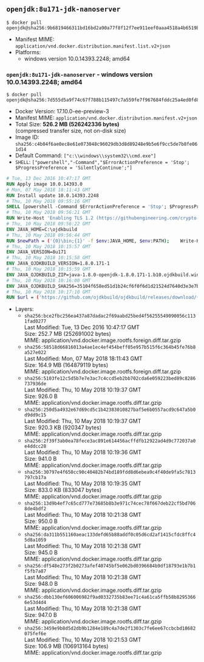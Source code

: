 ## `openjdk:8u171-jdk-nanoserver`

```console
$ docker pull openjdk@sha256:9b6819466311bd16bd2a90a77f8f12f7ee911eef0aaa4518a4b6519b2114fe36
```

-	Manifest MIME: `application/vnd.docker.distribution.manifest.list.v2+json`
-	Platforms:
	-	windows version 10.0.14393.2248; amd64

### `openjdk:8u171-jdk-nanoserver` - windows version 10.0.14393.2248; amd64

```console
$ docker pull openjdk@sha256:7d555d5a9f74c67f788b115497c7a559fe7f967684fddc25a4ed0fd88f231da5
```

-	Docker Version: 17.10.0-ee-preview-3
-	Manifest MIME: `application/vnd.docker.distribution.manifest.v2+json`
-	Total Size: **526.2 MB (526242336 bytes)**  
	(compressed transfer size, not on-disk size)
-	Image ID: `sha256:c4b04f6ae0ec8e61e073048c96029db3d8d89248e9b5e6f9cc5de7b8fe061d14`
-	Default Command: `["c:\\windows\\system32\\cmd.exe"]`
-	`SHELL`: `["powershell","-Command","$ErrorActionPreference = 'Stop'; $ProgressPreference = 'SilentlyContinue';"]`

```dockerfile
# Tue, 13 Dec 2016 10:47:17 GMT
RUN Apply image 10.0.14393.0
# Mon, 07 May 2018 18:11:43 GMT
RUN Install update 10.0.14393.2248
# Thu, 10 May 2018 09:55:16 GMT
SHELL [powershell -Command $ErrorActionPreference = 'Stop'; $ProgressPreference = 'SilentlyContinue';]
# Thu, 10 May 2018 09:56:21 GMT
RUN Write-Host 'Enabling TLS 1.2 (https://githubengineering.com/crypto-removal-notice/) ...'; 	$tls12RegBase = 'HKLM:\\SYSTEM\CurrentControlSet\Control\SecurityProviders\SCHANNEL\Protocols\TLS 1.2'; 	if (Test-Path $tls12RegBase) { throw ('"{0}" already exists!' -f $tls12RegBase) }; 	New-Item -Path ('{0}/Client' -f $tls12RegBase) -Force; 	New-Item -Path ('{0}/Server' -f $tls12RegBase) -Force; 	New-ItemProperty -Path ('{0}/Client' -f $tls12RegBase) -Name 'DisabledByDefault' -PropertyType DWORD -Value 0 -Force; 	New-ItemProperty -Path ('{0}/Client' -f $tls12RegBase) -Name 'Enabled' -PropertyType DWORD -Value 1 -Force; 	New-ItemProperty -Path ('{0}/Server' -f $tls12RegBase) -Name 'DisabledByDefault' -PropertyType DWORD -Value 0 -Force; 	New-ItemProperty -Path ('{0}/Server' -f $tls12RegBase) -Name 'Enabled' -PropertyType DWORD -Value 1 -Force
# Thu, 10 May 2018 09:56:22 GMT
ENV JAVA_HOME=C:\ojdkbuild
# Thu, 10 May 2018 09:56:44 GMT
RUN $newPath = ('{0}\bin;{1}' -f $env:JAVA_HOME, $env:PATH); 	Write-Host ('Updating PATH: {0}' -f $newPath); 	setx /M PATH $newPath;
# Thu, 10 May 2018 10:15:57 GMT
ENV JAVA_VERSION=8u171
# Thu, 10 May 2018 10:15:58 GMT
ENV JAVA_OJDKBUILD_VERSION=1.8.0.171-1
# Thu, 10 May 2018 10:15:59 GMT
ENV JAVA_OJDKBUILD_ZIP=java-1.8.0-openjdk-1.8.0.171-1.b10.ojdkbuild.windows.x86_64.zip
# Thu, 10 May 2018 10:16:00 GMT
ENV JAVA_OJDKBUILD_SHA256=35104f658ed51d1b24cf6f0f6d1d21524d7640d3e3e7b64d8d7ac86cbfbc2ab9
# Thu, 10 May 2018 10:17:10 GMT
RUN $url = ('https://github.com/ojdkbuild/ojdkbuild/releases/download/{0}/{1}' -f $env:JAVA_OJDKBUILD_VERSION, $env:JAVA_OJDKBUILD_ZIP); 	Write-Host ('Downloading {0} ...' -f $url); 	Invoke-WebRequest -Uri $url -OutFile 'ojdkbuild.zip'; 	Write-Host ('Verifying sha256 ({0}) ...' -f $env:JAVA_OJDKBUILD_SHA256); 	if ((Get-FileHash ojdkbuild.zip -Algorithm sha256).Hash -ne $env:JAVA_OJDKBUILD_SHA256) { 		Write-Host 'FAILED!'; 		exit 1; 	}; 		Write-Host 'Expanding ...'; 	Expand-Archive ojdkbuild.zip -DestinationPath C:\; 		Write-Host 'Renaming ...'; 	Move-Item 		-Path ('C:\{0}' -f ($env:JAVA_OJDKBUILD_ZIP -Replace '.zip$', '')) 		-Destination $env:JAVA_HOME 	; 		Write-Host 'Verifying install ...'; 	Write-Host '  java -version'; java -version; 	Write-Host '  javac -version'; javac -version; 		Write-Host 'Removing ...'; 	Remove-Item ojdkbuild.zip -Force; 		Write-Host 'Complete.';
```

-	Layers:
	-	`sha256:bce2fbc256ea437a87dadac2f69aabd25bed4f56255549090056c1131fad0277`  
		Last Modified: Tue, 13 Dec 2016 10:47:17 GMT  
		Size: 252.7 MB (252691002 bytes)  
		MIME: application/vnd.docker.image.rootfs.foreign.diff.tar.gzip
	-	`sha256:58518d66816013a4ae1ec4ef454beff05e957b515f6c364b45fe76b8a527e022`  
		Last Modified: Mon, 07 May 2018 18:11:43 GMT  
		Size: 164.9 MB (164879119 bytes)  
		MIME: application/vnd.docker.image.rootfs.foreign.diff.tar.gzip
	-	`sha256:5103fe12c5d5b7e7e3ac7c4ccd5eb2bb702cda6e059223bed89c8286737936de`  
		Last Modified: Thu, 10 May 2018 10:19:37 GMT  
		Size: 926.0 B  
		MIME: application/vnd.docker.image.rootfs.diff.tar.gzip
	-	`sha256:250d5a4932e67d69cd5c1b42383010827baf5e6b0557acd9c647a5b0d9dd9c15`  
		Last Modified: Thu, 10 May 2018 10:19:37 GMT  
		Size: 920.3 KB (920347 bytes)  
		MIME: application/vnd.docker.image.rootfs.diff.tar.gzip
	-	`sha256:2f39f3ab0ea78fece3ac891e614456acffdfb12922ad4d9c772037a0e4ddcc28`  
		Last Modified: Thu, 10 May 2018 10:19:36 GMT  
		Size: 941.0 B  
		MIME: application/vnd.docker.image.rootfs.diff.tar.gzip
	-	`sha256:30797e4f650cc90c40482b74bd189fdd8d6ebea9c4f40de9fa5c7813797cb17a`  
		Last Modified: Thu, 10 May 2018 10:19:35 GMT  
		Size: 833.0 KB (833047 bytes)  
		MIME: application/vnd.docker.image.rootfs.diff.tar.gzip
	-	`sha256:13d9b4ef7c65cd777e73685b8b3e971c74cec78f667deb22cf5bd7068de4bdf2`  
		Last Modified: Thu, 10 May 2018 10:21:38 GMT  
		Size: 950.0 B  
		MIME: application/vnd.docker.image.rootfs.diff.tar.gzip
	-	`sha256:da311b551160aeac133defd65b88addf0c05d6cd2af1415cfdc8ffc45d8a1059`  
		Last Modified: Thu, 10 May 2018 10:21:38 GMT  
		Size: 945.0 B  
		MIME: application/vnd.docker.image.rootfs.diff.tar.gzip
	-	`sha256:df548e273f2b0273afef40745bf5e062bd0396684b9df18793e1b7b1f5fb7a87`  
		Last Modified: Thu, 10 May 2018 10:21:38 GMT  
		Size: 948.0 B  
		MIME: application/vnd.docker.image.rootfs.diff.tar.gzip
	-	`sha256:dbb130ef606006982f9ad0332735b83ee71c4a61ca5ffb58b82953666e53d4d4`  
		Last Modified: Thu, 10 May 2018 10:21:38 GMT  
		Size: 947.0 B  
		MIME: application/vnd.docker.image.rootfs.diff.tar.gzip
	-	`sha256:3459e9b8d5d2db9b1284e189c4a7de2f1303c7fe6ee67ccbcbd18682075fef6e`  
		Last Modified: Thu, 10 May 2018 10:21:53 GMT  
		Size: 106.9 MB (106913164 bytes)  
		MIME: application/vnd.docker.image.rootfs.diff.tar.gzip
